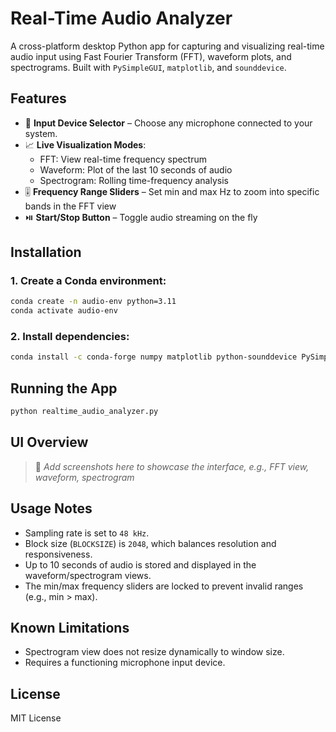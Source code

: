 
# Real-Time Audio Analyzer

A cross-platform desktop Python app for capturing and visualizing real-time audio input using Fast Fourier Transform (FFT), waveform plots, and spectrograms. Built with `PySimpleGUI`, `matplotlib`, and `sounddevice`.

## Features

- 🎤 **Input Device Selector** – Choose any microphone connected to your system.
- 📈 **Live Visualization Modes**:
  - FFT: View real-time frequency spectrum
  - Waveform: Plot of the last 10 seconds of audio
  - Spectrogram: Rolling time-frequency analysis
- 🎚️ **Frequency Range Sliders** – Set min and max Hz to zoom into specific bands in the FFT view
- ⏯️ **Start/Stop Button** – Toggle audio streaming on the fly

## Installation

### 1. Create a Conda environment:
```bash
conda create -n audio-env python=3.11
conda activate audio-env
```

### 2. Install dependencies:
```bash
conda install -c conda-forge numpy matplotlib python-sounddevice PySimpleGUI
```

## Running the App

```bash
python realtime_audio_analyzer.py
```

## UI Overview

> 📸 _Add screenshots here to showcase the interface, e.g., FFT view, waveform, spectrogram_

## Usage Notes

- Sampling rate is set to `48 kHz`.
- Block size (`BLOCKSIZE`) is `2048`, which balances resolution and responsiveness.
- Up to 10 seconds of audio is stored and displayed in the waveform/spectrogram views.
- The min/max frequency sliders are locked to prevent invalid ranges (e.g., min > max).

## Known Limitations

- Spectrogram view does not resize dynamically to window size.
- Requires a functioning microphone input device.

## License

MIT License
